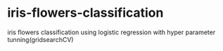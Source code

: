 # iris-flowers-classification
iris flowers classification using logistic regression with hyper parameter tunning(gridsearchCV)
